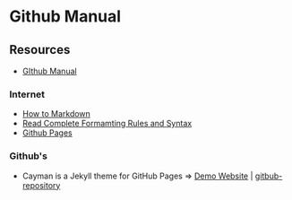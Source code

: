 # Github Manual


## Resources
* [GIthub Manual](https://sanjeevstephan.github.io/github-manual/)

### Internet
* [How to Markdown](how-to-markdown.md)
* [Read Complete Formamting Rules and Syntax](https://github.github.com/gfm/)
* [Github Pages](https://pages.github.com/themes/)

### Github's 
* Cayman is a Jekyll theme for GitHub Pages => [Demo Website](https://pages-themes.github.io/cayman/) | [gitbub-repository](https://github.com/pages-themes/cayman)